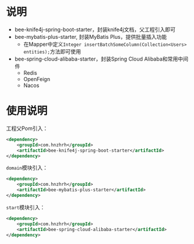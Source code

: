 # 说明
* bee-knife4j-spring-boot-starter，封装knife4j文档，父工程引入即可
* bee-mybatis-plus-starter, 封装MyBatis Plus，提供批量插入功能
  * 在Mapper中定义`Integer insertBatchSomeColumn(Collection<Users> entities);`方法即可使用
* bee-spring-cloud-alibaba-starter，封装Spring Cloud Alibaba和常用中间件
  * Redis
  * OpenFeign
  * Nacos
# 使用说明
工程父Pom引入：
```xml
<dependency>
    <groupId>com.hnzhrh</groupId>
    <artifactId>bee-knife4j-spring-boot-starter</artifactId>
</dependency>
```
`domain`模块引入：
```xml
<dependency>
    <groupId>com.hnzhrh</groupId>
    <artifactId>bee-mybatis-plus-starter</artifactId>
</dependency>
```

`start`模块引入：
```xml
<dependency>
    <groupId>com.hnzhrh</groupId>
    <artifactId>bee-spring-cloud-alibaba-starter</artifactId>
</dependency>
```